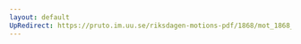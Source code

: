 ```yaml
---
layout: default
UpRedirect: https://pruto.im.uu.se/riksdagen-motions-pdf/1868/mot_1868__ak__251/mot_1868__ak__251-001.pdf
---
```

